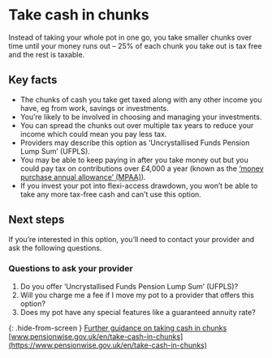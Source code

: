 # Take cash in chunks

Instead of taking your whole pot in one go, you take smaller chunks over time until your money runs out – 25% of each chunk you take out is tax free and the rest is taxable.

## Key facts

* The chunks of cash you take get taxed along with any other income you have, eg from work, savings or investments.
* You’re likely to be involved in choosing and managing your investments.
* You can spread the chunks out over multiple tax years to reduce your income which could mean you pay less tax.
* Providers may describe this option as ‘Uncrystallised Funds Pension Lump Sum’ (UFPLS).
* You may be able to keep paying in after you take money out but you could pay tax on contributions over £4,000 a year (known as the [‘money purchase annual allowance’ (MPAA)](https://www.gov.uk/tax-on-your-private-pension/annual-allowance#lower-allowance-if-you-take-money-from-a-pension-pot)).
* If you invest your pot into flexi-access drawdown, you won’t be able to take any more tax-free cash and can’t use this option.

## Next steps

If you’re interested in this option, you’ll need to contact your provider and ask the following questions.

### Questions to ask your provider

1. Do you offer ‘Uncrystallised Funds Pension Lump Sum’ (UFPLS)?
2. Will you charge me a fee if I move my pot to a provider that offers this option?
3. Does my pot have any special features like a guaranteed annuity rate?

{: .hide-from-screen }
[Further guidance on taking cash in chunks](https://www.pensionwise.gov.uk/en/take-cash-in-chunks)<br>
[www.pensionwise.gov.uk/en/take-cash-in-chunks](https://www.pensionwise.gov.uk/en/take-cash-in-chunks)
